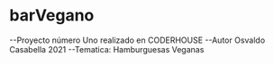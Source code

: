 # barVegano
--Proyecto número Uno realizado en CODERHOUSE
--Autor Osvaldo Casabella 2021
--Tematica: Hamburguesas Veganas

